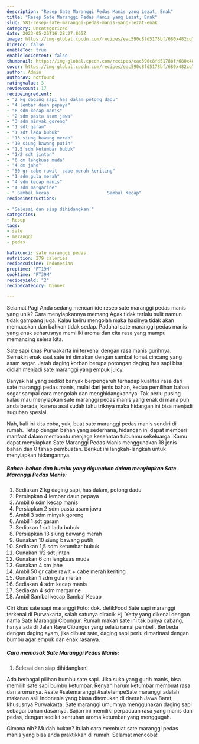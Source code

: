 ```yaml
---
description: "Resep Sate Maranggi Pedas Manis yang Lezat, Enak"
title: "Resep Sate Maranggi Pedas Manis yang Lezat, Enak"
slug: 581-resep-sate-maranggi-pedas-manis-yang-lezat-enak
category: Uncategorized
date: 2023-05-25T16:28:27.865Z
image: https://img-global.cpcdn.com/recipes/eac590c8fd5178bf/680x482cq70/sate-maranggi-pedas-manis-foto-resep-utama.jpg
hideToc: false
enableToc: true
enableTocContent: false
thumbnail: https://img-global.cpcdn.com/recipes/eac590c8fd5178bf/680x482cq70/sate-maranggi-pedas-manis-foto-resep-utama.jpg
cover: https://img-global.cpcdn.com/recipes/eac590c8fd5178bf/680x482cq70/sate-maranggi-pedas-manis-foto-resep-utama.jpg
author: Admin
authorAv: notfound
ratingvalue: 3
reviewcount: 17
recipeingredient:
- "2 kg daging sapi has dalam potong dadu"
- "4 lembar daun pepaya"
- "6 sdm kecap manis"
- "2 sdm pasta asam jawa"
- "3 sdm minyak goreng"
- "1 sdt garam"
- "1 sdt lada bubuk"
- "13 siung bawang merah"
- "10 siung bawang putih"
- "1,5 sdm ketumbar bubuk"
- "1/2 sdt jintan"
- "6 cm lengkuas muda"
- "4 cm jahe"
- "50 gr cabe rawit  cabe merah keriting"
- "1 sdm gula merah"
- "4 sdm kecap manis"
- "4 sdm margarine"
- " Sambal kecap                      Sambal Kecap"
recipeinstructions:

- "Selesai dan siap dihidangkan!"
categories:
- Resep
tags:
- sate
- maranggi
- pedas

katakunci: sate maranggi pedas 
nutrition: 279 calories
recipecuisine: Indonesian
preptime: "PT19M"
cooktime: "PT39M"
recipeyield: "2"
recipecategory: Dinner

---
```



Selamat Pagi Anda sedang mencari ide resep sate maranggi pedas manis yang unik? Cara menyiapkannya memang Agak tidak terlalu sulit namun tidak gampang juga. Kalau keliru mengolah maka hasilnya tidak akan memuaskan dan bahkan tidak sedap. Padahal sate maranggi pedas manis yang enak seharusnya memiliki aroma dan cita rasa yang mampu memancing selera kita.


Sate sapi khas Purwakarta ini terkenal dengan rasa manis gurihnya. Semakin enak saat sate ini dimakan dengan sambal tomat cincang yang asam segar. Jatah daging korban berupa potongan daging has sapi bisa diolah menjadi sate maranggi yang empuk juicy.

Banyak hal yang sedikit banyak berpengaruh terhadap kualitas rasa dari sate maranggi pedas manis, mulai dari jenis bahan, kedua pemilihan bahan segar sampai cara mengolah dan menghidangkannya. Tak perlu pusing kalau mau menyiapkan sate maranggi pedas manis yang enak di mana pun anda berada, karena asal sudah tahu triknya maka hidangan ini bisa menjadi suguhan spesial.


Nah, kali ini kita coba, yuk, buat sate maranggi pedas manis sendiri di rumah. Tetap dengan bahan yang sederhana, hidangan ini dapat memberi manfaat dalam membantu menjaga kesehatan tubuhmu sekeluarga. Kamu dapat menyiapkan Sate Maranggi Pedas Manis menggunakan 18 jenis bahan dan 0 tahap pembuatan. Berikut ini langkah-langkah untuk menyiapkan hidangannya.

<!--inarticleads1-->

##### Bahan-bahan dan bumbu yang digunakan dalam menyiapkan Sate Maranggi Pedas Manis:

1. Sediakan 2 kg daging sapi, has dalam, potong dadu
1. Persiapkan 4 lembar daun pepaya
1. Ambil 6 sdm kecap manis
1. Persiapkan 2 sdm pasta asam jawa
1. Ambil 3 sdm minyak goreng
1. Ambil 1 sdt garam
1. Sediakan 1 sdt lada bubuk
1. Persiapkan 13 siung bawang merah
1. Gunakan 10 siung bawang putih
1. Sediakan 1,5 sdm ketumbar bubuk
1. Gunakan 1/2 sdt jintan
1. Gunakan 6 cm lengkuas muda
1. Gunakan 4 cm jahe
1. Ambil 50 gr cabe rawit + cabe merah keriting
1. Gunakan 1 sdm gula merah
1. Sediakan 4 sdm kecap manis
1. Sediakan 4 sdm margarine
1. Ambil  Sambal kecap                      Sambal Kecap


Ciri khas sate sapi maranggi Foto: dok. detikFood Sate sapi maranggi terkenal di Purwakarta, salah satunya diracik Hj. Yetty yang dikenal dengan nama Sate Maranggi Cibungur. Rumah makan sate ini tak punya cabang, hanya ada di Jalan Raya Cibungur yang selalu ramai pembeli. Berbeda dengan daging ayam, jika dibuat sate, daging sapi perlu dimarinasi dengan bumbu agar empuk dan enak rasanya. 

<!--inarticleads2-->

##### Cara memasak Sate Maranggi Pedas Manis:


1. Selesai dan siap dihidangkan!

Ada berbagai pilihan bumbu sate sapi. Jika suka yang gurih manis, bisa memilih sate sapi bumbu ketumbar. Renyah harum ketumbar membuat rasa dan aromanya. #sate #satemaranggi #satetempeSate maranggi adalah makanan asli Indonesia yang biasa ditemukan di daerah Jawa Barat, khususnya Purwakarta. Sate maranggi umumnya menggunakan daging sapi sebagai bahan dasarnya. Sajian ini memiliki perpaduan rasa yang manis dan pedas, dengan sedikit sentuhan aroma ketumbar yang menggugah. 

Gimana nih? Mudah bukan? Itulah cara membuat sate maranggi pedas manis yang bisa anda praktikkan di rumah. Selamat mencoba!
